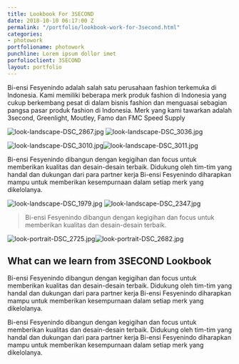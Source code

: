 ```yaml
---
title: Lookbook For 3SECOND
date: 2018-10-10 06:17:00 Z
permalink: "/portfolio/lookbook-work-for-3second.html"
categories:
- photowork
portfolioname: photowork
punchline: Lorem ipsum dollor imet
porfolioclient: 3SECOND
layout: portfolio
---
```


Bi-ensi Fesyenindo adalah salah satu perusahaan fashion terkemuka di Indonesia. Kami memiliki beberapa merk produk fashion di Indonesia yang cukup berkembang pesat di dalam bisnis fashion dan menguasai sebagian pangsa pasar produk fashion di Indonesia. Merk yang kami tawarkan adalah 3second, Greenlight, Moutley, Famo dan FMC Speed Supply

![look-landscape-DSC_2867.jpg](/uploads/look-landscape-DSC_2867.jpg)
![look-landscape-DSC_3036.jpg](/uploads/look-landscape-DSC_3036.jpg)

![look-landscape-DSC_3010.jpg](/uploads/look-portrait-DSC_3010.jpg)![look-landscape-DSC_3011.jpg](/uploads/look-portrait-DSC_3011.jpg)

Bi-ensi Fesyenindo dibangun dengan kegigihan dan focus untuk memberikan kualitas dan desain-desain terbaik. Didukung oleh tim-tim yang handal dan dukungan dari para partner kerja Bi-ensi Fesyenindo diharapkan mampu untuk memberikan kesempurnaan dalam setiap merk yang dikelolanya.

![look-landscape-DSC_1979.jpg](/uploads/look-landscape-DSC_1979.jpg)
![look-landscape-DSC_2347.jpg](/uploads/look-landscape-DSC_2347.jpg)

> Bi-ensi Fesyenindo dibangun dengan kegigihan dan focus untuk memberikan kualitas dan desain-desain terbaik.

![look-portrait-DSC_2725.jpg](/uploads/look-portrait-DSC_2725.jpg)![look-portrait-DSC_2682.jpg](/uploads/look-portrait-DSC_2682.jpg)

## What can we learn from 3SECOND Lookbook

Bi-ensi Fesyenindo dibangun dengan kegigihan dan focus untuk memberikan kualitas dan desain-desain terbaik. Didukung oleh tim-tim yang handal dan dukungan dari para partner kerja Bi-ensi Fesyenindo diharapkan mampu untuk memberikan kesempurnaan dalam setiap merk yang dikelolanya.

Bi-ensi Fesyenindo dibangun dengan kegigihan dan focus untuk memberikan kualitas dan desain-desain terbaik. Didukung oleh tim-tim yang handal dan dukungan dari para partner kerja Bi-ensi Fesyenindo diharapkan mampu untuk memberikan kesempurnaan dalam setiap merk yang dikelolanya.